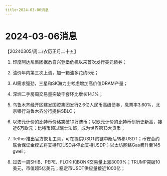 ```yaml
---
title:2024-03-06消息
---
```

# 2024-03-06消息
【20240305/周二/农历正月二十五】

1. 印度阿达尼集团据悉自兴登堡危机以来首次发行美元债券；

2. 油价年内第三次上调，加一箱油多花约5元；

3. AI需求强劲，三星和SK海力士考虑增加高价值DRAM产量；

4. 深圳二手房周交易量突破千套环比增长14.1%；

5. 乌鲁木齐经开区建发国资集团发行2.6亿人民币高级债券，息票率3.60%，北京银行乌鲁木齐分行提供SBLC；

6. 以澳元计价的比特币价格突破10万澳币；以欧元计价的比特币创历史新高，接近6万欧元；比特币超过瑞士法郎，成为世界第13大货币；

7. Tether推出官方恢复工具，可在提供USDT的链中断后转移USDT；币安合约联合保证金模式将支持FDUSD并停止支持USDP；以太坊网络Gas费升至145 gwei；

8. 过去一周SHIB、PEPE、FLOKI和BONK交易量上涨3000%；TRUMP突破10美元，市值超5亿美元；稳定币USDT供应量接近1000亿；